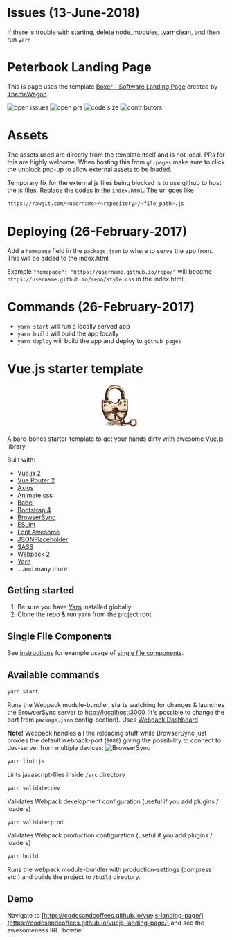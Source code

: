 # Issues (13-June-2018)
If there is trouble with starting, delete node_modules, .yarnclean, and then run `yarn`

# Peterbook Landing Page
This is page uses the template [Boxer - Software Landing Page](https://themewagon.com/themes/software-landing-page-free-html5-template/) created by [ThemeWagon](https://themewagon.com/).

![open issues](https://img.shields.io/github/issues/codesandcoffees/vuejs-landing-page.svg)
![open prs](https://img.shields.io/github/issues-pr/codesandcoffees/vuejs-landing-page.svg)
![code size](https://img.shields.io/github/languages/code-size/codesandcoffees/vuejs-landing-page.svg)
![contributors](https://img.shields.io/github/contributors/codesandcoffees/vuejs-landing-page.svg)

# Assets
The assets used are directly from the template itself and is not local. PRs for this are highly welcome. When hosting this from `gh-pages` make sure to click the unblock pop-up to allow external assets to be loaded.

Temporary fix for the external js files being blocked is to use github to host the js files. Replace the codes in the `index.html`. The url goes like

```sh
https://rawgit.com/<username>/<repository>/<file_path>.js
```

# Deploying (26-February-2017)
Add a `homepage` field in the `package.json` to where to serve the app from. This will be added to the index.html

Example `"homepage": "https://username.github.io/repo/"` will become `https://username.github.io/repo/style.css` in the index.html.

# Commands (26-February-2017)
* `yarn start` will run a locally served app
* `yarn build` will build the app locally
* `yarn deploy` will build the app and deploy to `github pages`

# Vue.js starter template

<p align="center">
  <img src="src/assets/images/logo.png" height="100" />
</p>

A bare-bones starter-template to get your hands dirty with awesome [Vue.js](https://github.com/vuejs/vue) library.

Built with:
* [Vue.js 2](https://github.com/vuejs/vue)
* [Vue Router 2](https://github.com/vuejs/vue-router)
* [Axios](https://github.com/mzabriskie/axios)
* [Animate.css](https://github.com/daneden/animate.css)
* [Babel](https://babeljs.io/)
* [Bootstrap 4](https://v4-alpha.getbootstrap.com/)
* [BrowserSync](https://www.browsersync.io/)
* [ESLint](http://eslint.org/)
* [Font Awesome](http://fontawesome.io/)
* [JSONPlaceholder](http://jsonplaceholder.typicode.com/)
* [SASS](http://sass-lang.com/)
* [Webpack 2](https://webpack.js.org/)
* [Yarn](https://yarnpkg.com/en/docs/install)
* ...and many more

## Getting started

1. Be sure you have [Yarn](https://yarnpkg.com/en/docs/install) installed globally.
2. Clone the repo & run `yarn` from the project root

## Single File Components
See [instructions](docs/single-file-components.md) for example usage of [single file components](https://vuejs.org/v2/guide/single-file-components.html).

## Available commands

```sh
yarn start
```

Runs the Webpack module-bundler, starts watching for changes & launches the BrowserSync server to [http://localhost:3000](http://localhost:3000) (it's possible to change the port from `package.json` config-section). Uses [Webpack Dashboard](https://github.com/FormidableLabs/webpack-dashboard)

**Note!** Webpack handles all the reloading stuff while BrowserSync just proxies the default webpack-port (`8080`) giving the possibility to connect to dev-server from multiple devices:
![BrowserSync](.github/browsersync.png)


```sh
yarn lint:js
```

Lints javascript-files inside `/src` directory

```sh
yarn validate:dev
```

Validates Webpack development configuration (useful if you add plugins / loaders)

```sh
yarn validate:prod
```

Validates Webpack production configuration (useful if you add plugins / loaders)

```sh
yarn build
```

Runs the webpack module-bundler with production-settings (compress etc.) and builds the project to `/build` directory.

## Demo
Navigate to [https://codesandcoffees.github.io/vuejs-landing-page/](https://codesandcoffees.github.io/vuejs-landing-page/) and see the awesomeness IRL :bowtie:

